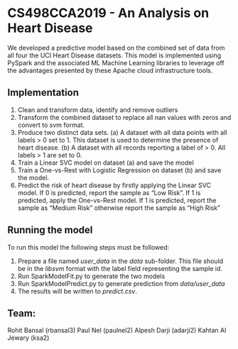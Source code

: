 # CS498CCA2019 - An Analysis on Heart Disease
We developed a predictive model based on the combined set of data from all four the UCI Heart Disease datasets.  This model is implemented using PySpark and the associated ML Machine Learning libraries to leverage off the advantages presented by these Apache cloud infrastructure tools. 

## Implementation

1.  Clean and transform data, identify and remove outliers
2.  Transform the combined dataset to replace all nan values with zeros and convert to svm format.
3.  Produce two distinct data sets. 
    (a) A dataset with all data points with all labels > 0 set to 1.  This dataset is used to determine the presence of heart disease. 
    (b) A dataset with all records reporting a label of > 0.  All labels > 1 are set to 0.
4.  Train a Linear SVC model on dataset (a) and save the model
5.  Train a One-vs-Rest with Logistic Regression on dataset (b) and save the model.
6.  Predict the risk of heart disease by firstly applying the Linear SVC model.  If 0 is predicted, report the sample as “Low         Risk”.  If 1 is predicted, apply the One-vs-Rest model.  If 1 is predicted, report the sample as “Medium Risk” otherwise report the sample as “High Risk”

## Running the model
To run this model the following steps must be followed:

1.  Prepare a file named _user_data_ in the _data_ sub-folder.  This file should be in the _libsvm_ format with the label field representing the sample id.
2.  Run SparkModelFit.py to generate the two models
3.  Run SparkModelPredict.py to generate prediction from _data/user_data_
4.  The results will be written to _predict.csv_.

## **Team:**

Rohit Bansal (rbansal3)
Paul Nel (paulnel2)
Alpesh Darji (adarji2)
Kahtan Al Jewary (ksa2)

